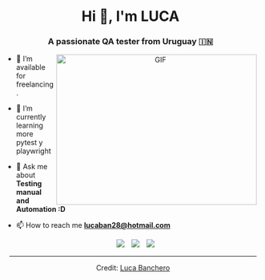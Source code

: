<h1 align="center">Hi 👋, I'm 
LUCA</a></h1>
<h3 align="center">A passionate QA tester from Uruguay &#127470;&#127475</h3>


<a target="_blank" align="center">
  <img align="right" top="500" height="300" width="400" alt="GIF" src="https://media.giphy.com/media/SWoSkN6DxTszqIKEqv/giphy.gif">
</a>

- 🤝 I’m available for freelancing.

- 🌱 I’m currently learning more pytest y playwright

- 💬 Ask me about **Testing manual and Automation :D**

- 📫 How to reach me **lucaban28@hotmail.com**


 <div align="center"  class="icons-social" style="margin-left: 10px;">
        <a style="margin-left: 10px;"  target="_blank" href="https://www.linkedin.com/in/lucabanchero28/">
			<img src="https://img.icons8.com/doodle/40/000000/linkedin--v2.png"></a>
        <a style="margin-left: 10px;" target="_blank" href="https://github.com/LucaB28">
		<img src="https://img.icons8.com/doodle/40/000000/github--v1.png"></a>
        <a style="margin-left: 10px;" target="_blank" href="https://instagram.com/luca_toto28">
			<img src="https://img.icons8.com/doodle/40/000000/instagram-new--v2.png"></a>

</p>

---

Credit: [Luca Banchero](https://github.com/LucaB28)

